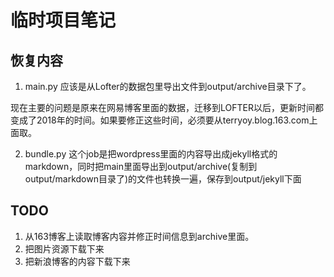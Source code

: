 # 临时项目笔记

## 恢复内容

1. main.py
应该是从Lofter的数据包里导出文件到output/archive目录下了。

现在主要的问题是原来在网易博客里面的数据，迁移到LOFTER以后，更新时间都变成了2018年的时间。如果要修正这些时间，必须要从terryoy.blog.163.com上面取。


2. bundle.py
这个job是把wordpress里面的内容导出成jekyll格式的markdown，同时把main里面导出到output/archive(复制到output/markdown目录了)的文件也转换一遍，保存到output/jekyll下面


## TODO

1. 从163博客上读取博客内容并修正时间信息到archive里面。
2. 把图片资源下载下来
3. 把新浪博客的内容下载下来
